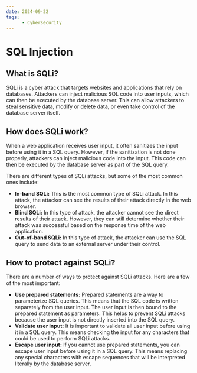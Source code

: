 ```yaml
---
date: 2024-09-22
tags: 
      - Cybersecurity
---
```

# SQL Injection
## **What is SQLi?**

SQLi is a cyber attack that targets websites and applications that rely on databases. Attackers can inject malicious SQL code into user inputs, which can then be executed by the database server. This can allow attackers to steal sensitive data, modify or delete data, or even take control of the database server itself.

## **How does SQLi work?**

When a web application receives user input, it often sanitizes the input before using it in a SQL query. However, if the sanitization is not done properly, attackers can inject malicious code into the input. This code can then be executed by the database server as part of the SQL query.

There are different types of SQLi attacks, but some of the most common ones include:

* **In-band SQLi:** This is the most common type of SQLi attack. In this attack, the attacker can see the results of their attack directly in the web browser.  
* **Blind SQLi:** In this type of attack, the attacker cannot see the direct results of their attack. However, they can still determine whether their attack was successful based on the response time of the web application.  
* **Out-of-band SQLi:** In this type of attack, the attacker can use the SQL query to send data to an external server under their control.

## **How to protect against SQLi?**

There are a number of ways to protect against SQLi attacks. Here are a few of the most important:

* **Use prepared statements:** Prepared statements are a way to parameterize SQL queries. This means that the SQL code is written separately from the user input. The user input is then bound to the prepared statement as parameters. This helps to prevent SQLi attacks because the user input is not directly inserted into the SQL query.  
* **Validate user input:** It is important to validate all user input before using it in a SQL query. This means checking the input for any characters that could be used to perform SQLi attacks.  
* **Escape user input:** If you cannot use prepared statements, you can escape user input before using it in a SQL query. This means replacing any special characters with escape sequences that will be interpreted literally by the database server.
